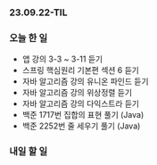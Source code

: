 ### 23.09.22-TIL
### 오늘 한 일
- 앱 강의 3-3 ~ 3-11 듣기
- 스프링 핵심원리 기본편 섹션 6 듣기
- 자바 알고리즘 강의 유니온 파인드 듣기
- 자바 알고리즘 강의 위상정렬 듣기
- 자바 알고리즘 강의 다익스트라 듣기
- 백준 1717번 집합의 표현 풀기 (Java)
- 백준 2252번 줄 세우기 풀기 (Java)

### 내일 할 일

